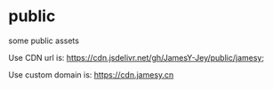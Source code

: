 # public
some public assets

Use CDN url is:
https://cdn.jsdelivr.net/gh/JamesY-Jey/public/jamesy;

Use custom domain is:
https://cdn.jamesy.cn